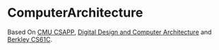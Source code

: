 # ComputerArchitecture

Based On [CMU CSAPP](http://csapp.cs.cmu.edu/3e/labs.html), [Digital Design and Computer Architecture](https://safari.ethz.ch/digitaltechnik/spring2021/doku.php) and [Berkley CS61C](https://cs61c.org/fa21/).
